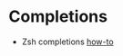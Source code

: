 # Completions

- Zsh completions [how-to][1]


[1]: https://github.com/zsh-users/zsh-completions/blob/master/zsh-completions-howto.org
